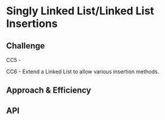 # Singly Linked List/Linked List Insertions
<!-- Short summary or background information -->


## Challenge
<!-- Description of the challenge -->

CC5 -

CC6 - Extend a Linked List to allow various insertion methods.

## Approach & Efficiency
<!-- What approach did you take? Why? What is the Big O space/time for this approach? -->

## API
